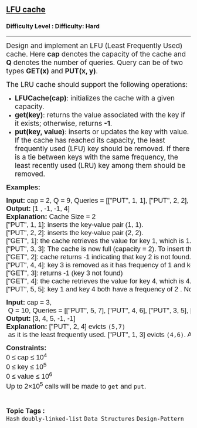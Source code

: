 <h2><a href="https://www.geeksforgeeks.org/problems/lfu-cache-1665050355/1">LFU cache</a></h2><h3>Difficulty Level : Difficulty: Hard</h3><hr><div class="problems_problem_content__Xm_eO"><p dir="ltr"><span style="font-size: 14pt;">Design and implement an LFU (Least Frequently Used) cache. Here <strong>cap</strong> denotes the capacity of the cache and <strong>Q</strong> denotes the number of queries. Query can be of two types <strong>GET(x)</strong> and <strong>PUT(x, y)</strong>.&nbsp;</span></p>
<p dir="ltr"><span style="font-size: 14pt;">The LRU cache should support the following operations:</span></p>
<ul>
<li dir="ltr"><span style="font-size: 14pt;"><strong>LFUCache(cap)</strong>: initializes the cache with a given capacity.</span></li>
<li dir="ltr"><span style="font-size: 14pt;"><strong>get(key)</strong>: returns the value associated with the key if it exists; otherwise, returns <strong>-1</strong>.</span></li>
<li dir="ltr"><span style="font-size: 14pt;"><strong>put(key, value)</strong>: inserts or updates the key with value. If the cache has reached its capacity, the least frequently used (LFU) key should be removed. If there is a tie between keys with the same frequency, the least recently used (LRU) key among them should be removed.</span></li>
</ul>
<p><span style="font-size: 14pt; font-family: arial, helvetica, sans-serif;"><strong>Examples:</strong></span></p>
<pre><span style="font-size: 14pt; font-family: arial, helvetica, sans-serif;"><strong style="font-family: arial, helvetica, sans-serif; font-size: 14pt;">Input: </strong><span style="font-family: arial, helvetica, sans-serif; font-size: 14pt;">cap = 2, Q = 9, Queries = [["PUT", 1, 1], ["PUT", 2, 2], ["GET", 1], ["PUT", 3, 3], ["GET", 2], ["PUT", 4, 4], ["GET", 3], ["GET", 4], ["PUT", 5, 5]]<br></span><strong style="font-family: arial, helvetica, sans-serif; font-size: 14pt;">Output: </strong><span style="font-family: arial, helvetica, sans-serif;"><span style="font-size: 18.6667px;">[1 , -1, -1, 4]</span></span><strong style="font-family: arial, helvetica, sans-serif; font-size: 14pt;"><br>Explanation: </strong><span style="font-family: arial, helvetica, sans-serif;"><span style="font-size: 18.6667px;">Cache Size = 2</span></span><strong style="font-family: arial, helvetica, sans-serif; font-size: 14pt;"><br></strong></span><span style="font-size: 14pt; font-family: arial, helvetica, sans-serif;"><span style="font-family: arial, helvetica, sans-serif; font-size: 14pt;">["PUT", 1, 1]: inserts the key-value pair (1, 1).
["PUT", 2, 2]: inserts the key-value pair (2, 2).
["GET", 1]: the cache retrieves the value for key 1, which is 1. After accessing key 1, its frequency increases to 2.
["PUT", 3, 3]: The cache is now full (capacity = 2). To insert the new key-value pair (3, 3), the least frequently used key must be removed. key 2 have a frequency of 1. As a result, key 2 (the least recently accessed key) is removed and key-value pair (3, 3) is inserted with frequency 1.
["GET", 2]: cache returns -1 indicating that key 2 is not found.
["PUT", 4, 4]: key 3 is removed as it has frequency of 1 and key-value pair (4, 4) is inserted with frequency 1.
["GET", 3]: returns -1 (key 3 not found)
["GET", 4]: the cache retrieves the value for key 4, which is 4. After accessing key 4, its frequency increases to 2.
["PUT", 5, 5]: key 1 and key 4 both have a frequency of 2 . Now, key 1 will be removed as key 4 is most recently used and key-value pair (5, 5) is inserted with frequency 1.</span></span></pre>
<pre><span style="font-size: 14pt; font-family: arial, helvetica, sans-serif;"><strong style="font-family: arial, helvetica, sans-serif; font-size: 14pt;">Input: </strong><span style="font-family: arial, helvetica, sans-serif;"><span style="font-size: 14pt;">cap = </span></span><code style="font-family: arial, helvetica, sans-serif; font-size: 14pt;">3,</code> <span style="font-family: arial, helvetica, sans-serif;"><span style="font-size: 14pt;">Q = 10, Queries = [["PUT", 5, 7], ["PUT", 4, 6], ["PUT", 3, 5], ["PUT", 2, 4], ["PUT", 1, 3], ["GET", 1], ["GET", 2], ["GET", 3], ["GET", 4], ["GET", 5]]<br></span></span><strong style="font-family: arial, helvetica, sans-serif; font-size: 14pt;">Output: </strong><span style="font-family: arial, helvetica, sans-serif;"><span style="font-size: 14pt;">[3, 4, 5, -1, -1]<br></span></span><strong style="font-family: arial, helvetica, sans-serif; font-size: 14pt;">Explanation: </strong><span style="font-size: 18.6667px;">["PUT", 2, 4]</span><span style="font-weight: 400;">&nbsp;evicts&nbsp;<code>(5,7)</code> as it is the least frequently used. ["PUT", 1, 3] </span><span style="font-weight: 400;">evicts&nbsp;<code>(4,6)</code>. </span><span style="font-weight: 400;">After all operations, the cache contains keys&nbsp;</span><code style="font-weight: 400;">1</code><span style="font-weight: 400;">,&nbsp;</span><code style="font-weight: 400;">2</code><span style="font-weight: 400;">, and&nbsp;</span><code style="font-weight: 400;">3</code><span style="font-weight: 400;">.</span></span></pre>
<p><span style="font-size: 14pt; font-family: arial, helvetica, sans-serif;"><strong>Constraints:<br></strong><span class="katex-html" aria-hidden="true"><span class="base"><span class="mord">0 </span><span class="mrel">≤ </span></span><span class="base"><span class="mord text"><span class="mord">cap </span></span><span class="mrel">≤ </span></span><span class="base"><span class="mord">1</span><span class="mord"><span class="mord">0<sup>4</sup></span><span class="msupsub"><span class="vlist-t"><span class="vlist-r"><span class="vlist"><span class="sizing reset-size6 size3 mtight"><span class="mord mtight"><br><span class="katex-html" aria-hidden="true"><span class="base"><span class="mord">0 </span><span class="mrel">≤ </span></span><span class="base"><span class="mord text"><span class="mord">key </span></span><span class="mrel">≤ </span></span><span class="base"><span class="mord">1</span><span class="mord"><span class="mord">0<sup>5</sup></span></span></span></span><span class="katex-mathml"><br></span><span class="katex-html" aria-hidden="true"><span class="base"><span class="mord">0 </span><span class="mrel">≤ </span></span><span class="base"><span class="mord text"><span class="mord">value </span></span><span class="mrel">≤ </span></span><span class="base"><span class="mord">1</span><span class="mord"><span class="mord">0<sup>6</sup></span><span class="msupsub"><span class="vlist-t"><span class="vlist-r"><span class="vlist"><span class="sizing reset-size6 size3 mtight"><span class="mord mtight"><br></span></span></span></span></span></span></span></span></span>Up to <span class="katex"><span class="katex-html" aria-hidden="true"><span class="base"><span class="mord">2</span><span class="mbin">×</span></span><span class="base"><span class="mord">1</span><span class="mord"><span class="mord">0<sup>5</sup></span></span></span></span></span>&nbsp;calls will be made to&nbsp;<code>get</code>&nbsp;and&nbsp;<code>put</code>.</span></span></span></span></span></span></span></span></span></span></p></div><br><p><span style=font-size:18px><strong>Topic Tags : </strong><br><code>Hash</code>&nbsp;<code>doubly-linked-list</code>&nbsp;<code>Data Structures</code>&nbsp;<code>Design-Pattern</code>&nbsp;